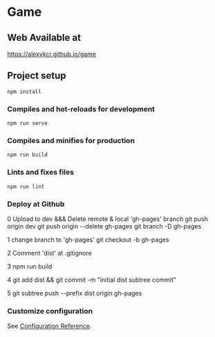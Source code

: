 # Game

## Web Available at

https://alexvkcr.github.io/game

## Project setup

```
npm install
```

### Compiles and hot-reloads for development

```
npm run serve
```

### Compiles and minifies for production

```
npm run build
```

### Lints and fixes files

```
npm run lint
```

### Deploy at Github

0 Upload to dev &&& Delete remote & local 'gh-pages' branch
git push origin dev
git push origin --delete gh-pages
git branch -D gh-pages

1 change branch to 'gh-pages'
git checkout -b gh-pages

2 Comment 'dist' at .gitignore

3 npm run build

4 git add dist && git commit -m "Initial dist subtree commit"

5 git subtree push --prefix dist origin gh-pages

### Customize configuration

See [Configuration Reference](https://cli.vuejs.org/config/).
